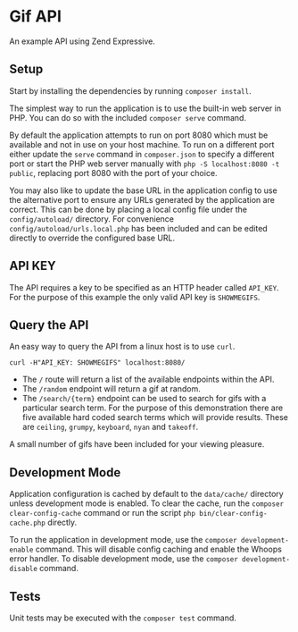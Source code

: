 # Gif API
An example API using Zend Expressive.

## Setup

Start by installing the dependencies by running `composer install`.

The simplest way to run the application is to use the built-in web server in PHP. You can do so with the included `composer serve` command.

By default the application attempts to run on port 8080 which must be available and not in use on your host machine. To run on a different port either update the `serve` command in `composer.json` to specify a different port or start the PHP web server manually with `php -S localhost:8080 -t public`, replacing port 8080 with the port of your choice.

You may also like to update the base URL in the application config to use the alternative port to ensure any URLs generated by the application are correct. This can be done by placing a local config file under the `config/autoload/` directory. For convenience `config/autoload/urls.local.php` has been included and can be edited directly to override the configured base URL.

## API KEY

The API requires a key to be specified as an HTTP header called `API_KEY`. For the purpose of this example the only valid API key is `SHOWMEGIFS`.

## Query the API

An easy way to query the API from a linux host is to use `curl`.

`curl -H"API_KEY: SHOWMEGIFS" localhost:8080/`

- The `/` route will return a list of the available endpoints within the API.
- The `/random` endpoint will return a gif at random.
- The `/search/{term}` endpoint can be used to search for gifs with a particular search term. For the purpose of this demonstration there are five available hard coded search terms which will provide results. These are `ceiling`, `grumpy`, `keyboard`, `nyan` and `takeoff`.

A small number of gifs have been included for your viewing pleasure.

## Development Mode

Application configuration is cached by default to the `data/cache/` directory unless development mode is enabled. To clear the cache, run the `composer clear-config-cache` command or run the script `php bin/clear-config-cache.php` directly.

To run the application in development mode, use the `composer development-enable` command. This will disable config caching and enable the Whoops error handler.
To disable development mode, use the `composer development-disable` command.

## Tests

Unit tests may be executed with the `composer test` command.

